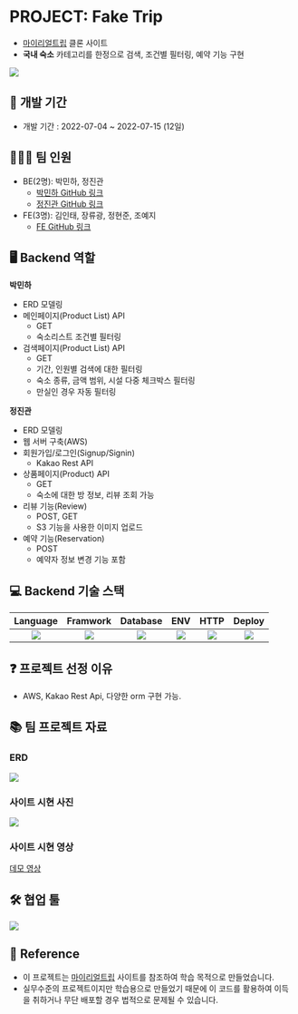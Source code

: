# PROJECT: Fake Trip
- [마이리얼트립](https://www.myrealtrip.com/) 클론 사이트
- **국내 숙소** 카테고리를 한정으로 검색, 조건별 필터링, 예약 기능 구현
<img src="https://velog.velcdn.com/images/miracle-21/post/71493c6e-5b0b-44ee-8b9a-aebbdec89d26/image.png">

## 📆 개발 기간
- 개발 기간 : 2022-07-04 ~ 2022-07-15 (12일)

## 🧑🏻‍💻 팀 인원
- BE(2명): 박민하, 정진관
  - [박민하 GitHub 링크](https://github.com/miracle-21)
  - [정진관 GitHub 링크](https://github.com/dingwan0331)
- FE(3명): 김인태, 장류광, 정현준, 조예지
  - [FE GitHub 링크](https://github.com/wecode-bootcamp-korea/34-2nd-Fake-Trip-frontend)

## 🖥 Backend 역할

**박민하**
- ERD 모델링
- 메인페이지(Product List) API
  - GET
  - 숙소리스트 조건별 필터링
- 검색페이지(Product List) API
  - GET
  - 기간, 인원별 검색에 대한 필터링
  - 숙소 종류, 금액 범위, 시설 다중 체크박스 필터링
  - 만실인 경우 자동 필터링

**정진관**
- ERD 모델링
- 웹 서버 구축(AWS)
- 회원가입/로그인(Signup/Signin)
  - Kakao Rest API
- 상품페이지(Product) API
  - GET
  - 숙소에 대한 방 정보, 리뷰 조회 가능
- 리뷰 기능(Review)
  - POST, GET
  - S3 기능을 사용한 이미지 업로드
- 예약 기능(Reservation)
  - POST
  - 예약자 정보 변경 기능 포함

## 💻 Backend 기술 스택

|                                                Language                                                |                                                Framwork                                                |                                               Database                                               |                                                     ENV                                                      |                                                   HTTP                                                   |                                                  Deploy                                                 |
| :----------------------------------------------------------------------------------------------------: | :----------------------------------------------------------------------------------------------------: | :--------------------------------------------------------------------------------------------------: | :----------------------------------------------------------------------------------------------------------: | :------------------------------------------------------------------------------------------------------: |:------------------------------------------------------------------------------------------------------: |
| <img src="https://img.shields.io/badge/python-3776AB?style=for-the-badge&logo=python&logoColor=white"> | <img src="https://img.shields.io/badge/django-092E20?style=for-the-badge&logo=django&logoColor=white"> | <img src="https://img.shields.io/badge/mysql-4479A1?style=for-the-badge&logo=mysql&logoColor=black"> | <img src="https://img.shields.io/badge/miniconda3-44A833?style=for-the-badge&logo=anaconda&logoColor=white"> | <img src="https://img.shields.io/badge/postman-FF6C37?style=for-the-badge&logo=postman&logoColor=white"> | <img src="https://img.shields.io/badge/aws-232F3E?style=for-the-badge&logo=Amazon AWS&logoColor=white"> 


## ❓ 프로젝트 선정 이유
- AWS, Kakao Rest Api, 다양한 orm 구현 가능.

## 📚 팀 프로젝트 자료

### ERD
![](https://velog.velcdn.com/images/miracle-21/post/79930301-e01b-433b-90c5-a8ffa096cb55/image.png)

### 사이트 시현 사진
![](https://velog.velcdn.com/images/miracle-21/post/cc383f7c-c4ec-4696-9acf-f5d1c42f33ae/image.gif)

### 사이트 시현 영상
[데모 영상](https://ifh.cc/v/oppC60.mp4)

## 🛠 협업 툴
![](https://velog.velcdn.com/images/miracle-21/post/0e0445ab-4831-4592-9db0-6c1eeae03c08/image.png)

## 🔖 Reference
- 이 프로젝트는 [마이리얼트립](https://www.myrealtrip.com/) 사이트를 참조하여 학습 목적으로 만들었습니다.
- 실무수준의 프로젝트이지만 학습용으로 만들었기 때문에 이 코드를 활용하여 이득을 취하거나 무단 배포할 경우 법적으로 문제될 수 있습니다.


